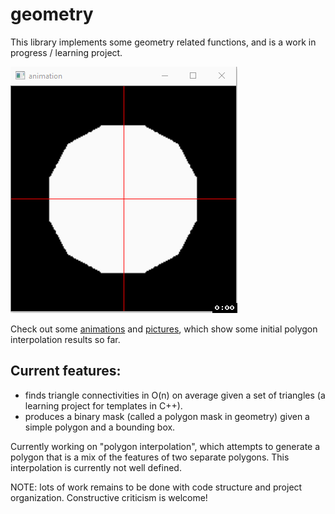 # geometry

This library implements some geometry related functions, and is a work in progress / learning project.

![demo.gif](/animations/animation_poly_test_002.gif)

Check out some [animations](/animations/) and [pictures](pictures), which show some initial polygon interpolation results so far.

## Current features:
* finds triangle connectivities in O(n) on average given a set of triangles (a learning project for templates in C++).
* produces a binary mask (called a polygon mask in geometry) given a simple polygon and a bounding box.

Currently working on "polygon interpolation", which attempts to generate a polygon that is a mix of the features of two separate polygons. This interpolation is currently not well defined.

NOTE: lots of work remains to be done with code structure and project organization. Constructive criticism is welcome!
